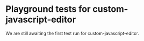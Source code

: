 # Playground tests for custom-javascript-editor
We are still awaiting the first test run for custom-javascript-editor.
